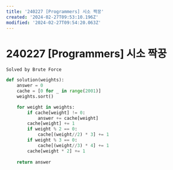 ```yaml
---
title: '240227 [Programmers] 시소 짝꿍'
created: '2024-02-27T09:53:10.196Z'
modified: '2024-02-27T09:54:20.063Z'
---
```


# 240227 [Programmers] 시소 짝꿍
``` Solved by Brute Force ```

```python
def solution(weights):
    answer = 0
    cache = [0 for _ in range(2001)]
    weights.sort()

    for weight in weights:
        if cache[weight] != 0:
            answer += cache[weight]
        cache[weight] += 1
        if weight % 2 == 0:
            cache[(weight//2) * 3] += 1
        if weight % 3 == 0:
            cache[(weight//3) * 4] += 1
        cache[weight * 2] += 1
        
    return answer
```
